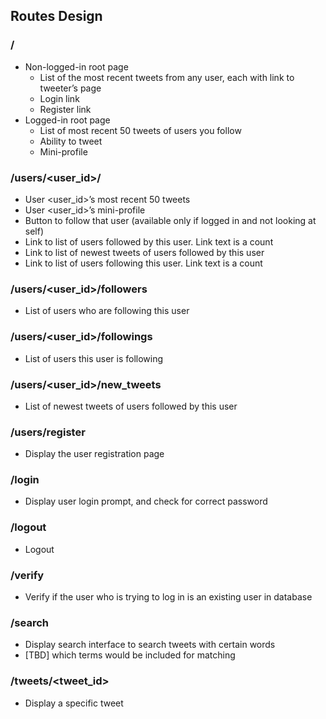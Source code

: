 ## Routes Design

### /
* Non-logged-in root page
    - List of the most recent tweets from any user, each with link to tweeter’s page
    - Login link
    - Register link
* Logged-in root page
    - List of most recent 50 tweets of users you follow
    - Ability to tweet
    - Mini-profile

### /users/<user_id>/
* User <user_id>’s most recent 50 tweets
* User <user_id>’s mini-profile
* Button to follow that user (available only if logged in and not looking at self)
* Link to list of users followed by this user. Link text is a count
* Link to list of newest tweets of users followed by this user
* Link to list of users following this user. Link text is a count

### /users/<user_id>/followers
* List of users who are following this user

### /users/<user_id>/followings
* List of users this user is following

### /users/<user_id>/new_tweets
* List of newest tweets of users followed by this user

### /users/register
* Display the user registration page

### /login
* Display user login prompt, and check for correct password

### /logout
* Logout

### /verify
* Verify if the user who is trying to log in is an existing user in database

### /search
* Display search interface to search tweets with certain words
* [TBD] which terms would be included for matching

### /tweets/<tweet_id>
* Display a specific tweet



